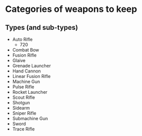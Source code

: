 # Categories of weapons to keep

## Types (and sub-types)

- Auto Rifle
  - 720
- Combat Bow
- Fusion Rifle
- Glaive
- Grenade Launcher
- Hand Cannon
- Linear Fusion Rifle
- Machine Gun
- Pulse Rifle
- Rocket Launcher
- Scout Rifle
- Shotgun
- Sidearm
- Sniper Rifle
- Submachine Gun
- Sword
- Trace Rifle

